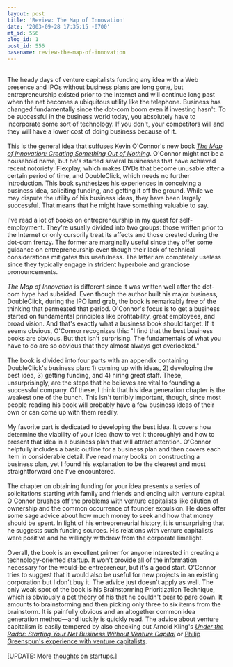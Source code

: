 ```yaml
---
layout: post
title: 'Review: The Map of Innovation'
date: '2003-09-28 17:35:15 -0700'
mt_id: 556
blog_id: 1
post_id: 556
basename: review-the-map-of-innovation
---
```

<br />The heady days of venture capitalists funding any idea with a Web presence and IPOs without business plans are long gone, but entrepreneurship existed prior to the Internet and will continue long past when the net becomes a ubiquitous utility like the telephone. Business has changed fundamentally since the dot-com boom even if investing hasn't. To be successful in the business world today, you absolutely have to incorporate some sort of technology. If you don't, your competitors will and they will have a lower cost of doing business because of it.<br /><br />This is the general idea that suffuses Kevin O'Connor's new book <a href="http://www.amazon.com/exec/obidos/ASIN/1400048311/bbrown-20/ref=nosim/" title="Amazon link"><cite>The Map of Innovation: Creating Something Out of Nothing</cite></a>. O'Connor might not be a household name, but he's started several businesses that have achieved recent notoriety: Flexplay, which makes DVDs that become unusable after a certain period of time, and DoubleClick, which needs no further introduction. This book synthesizes his experiences in conceiving a business idea, soliciting funding, and getting it off the ground. While we may dispute the utility of his business ideas, they have been largely successful. That means that he might have something valuable to say.<br /><br />I've read a lot of books on entrepreneurship in my quest for self-employment. They're usually divided into two groups: those written prior to the Internet or only cursorily treat its affects and those created during the dot-com frenzy. The former are marginally useful since they offer some guidance on entrepreneurship even though their lack of technical considerations mitigates this usefulness. The latter are completely useless since they typically engage in strident hyperbole and grandiose pronouncements.<br /><br /><cite>The Map of Innovation</cite> is different since it was written well after the dot-com hype had subsided. Even though the author built his major business, DoubleClick, during the IPO land grab, the book is remarkably free of the thinking that permeated that period. O'Connor's focus is to get a business started on fundamental principles like profitability, great employees, and broad vision. And that's exactly what a business book should target. If it seems obvious, O'Connor recognizes this: "I find that the best business books are obvious. But that isn't surprising. The fundamentals of what you have to do are so obvious that they almost always get overlooked."<br /><br />The book is divided into four parts with an appendix containing DoubleClick's business plan: 1) coming up with ideas, 2) developing the best idea, 3) getting funding, and 4) hiring great staff. These, unsurprisingly, are the steps that he believes are vital to founding a successful company. Of these, I think that his idea generation chapter is the weakest one of the bunch. This isn't terribly important, though, since most people reading his book will probably have a few business ideas of their own or can come up with them readily.<br /><br />My favorite part is dedicated to developing the best idea. It covers how determine the viability of your idea (how to vet it thoroughly) and how to present that idea in a business plan that will attract attention. O'Connor helpfully includes a basic outline for a business plan and then covers each item in considerable detail. I've read many books on constructing a business plan, yet I found his explanation to be the clearest and most straightforward one I've encountered.<br /><br />The chapter on obtaining funding for your idea presents a series of solicitations starting with family and friends and ending with venture capital. O'Connor brushes off the problems with venture capitalists like dilution of ownership and the common occurrence of founder expulsion. He does offer some sage advice about how much money to seek and how that money should be spent. In light of his entrepreneurial history, it is unsurprising that he suggests such funding sources. His relations with venture capitalists were positive and he willingly withdrew from the corporate limelight.<br /><br />Overall, the book is an excellent primer for anyone interested in creating a technology-oriented startup. It won't provide all of the information necessary for the would-be entrepreneur, but it's a good start. O'Connor tries to suggest that it would also be useful for new projects in an existing corporation but I don't buy it. The advice just doesn't apply as well. The only weak spot of the book is his Brainstorming Prioritization Technique, which is obviously a pet theory of his that he couldn't bear to pare down. It amounts to brainstorming and then picking only three to six items from the brainstorm. It is painfully obvious and an altogether common idea generation method&#x2014;and luckily is quickly read. The advice about venture capitalism is easily tempered by also checking out Arnold Kling's <a href="http://www.amazon.com/exec/obidos/ASIN/0738207748/bbrown-20/ref=nosim/" title="Amazon link"><cite>Under the Radar: Starting Your Net Business Without Venture Capital</cite></a> or <a href="http://www.waxy.org/random/arsdigita/">Philip Greenspun's experience with venture capitalists</a>.<br /><br />[UPDATE: More <a href="http://www.frozennorth.org/C509291565/E1939404619/index.html">thoughts</a> on startups.]<br /><br /><br />
